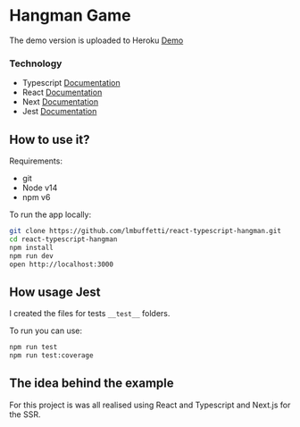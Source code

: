 # Hangman Game

The demo version is uploaded to Heroku [Demo](https://hangman-reactts.herokuapp.com/)

### Technology

- Typescript [Documentation](https://www.typescriptlang.org/)
- React [Documentation](https://reactjs.org/)
- Next [Documentation](https://nextjs.org/)
- Jest [Documentation](https://jestjs.io/)

## How to use it?

Requirements:
- git
- Node v14
- npm v6

To run the app locally:

```bash
git clone https://github.com/lmbuffetti/react-typescript-hangman.git
cd react-typescript-hangman
npm install
npm run dev
open http://localhost:3000
```

## How usage Jest

I created the files for tests `__test__` folders.

To run you can use:

```bash
npm run test
npm run test:coverage
```

## The idea behind the example

For this project is was all realised using React and Typescript and Next.js for the SSR.
